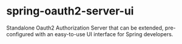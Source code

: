 # spring-oauth2-server-ui
Standalone Oauth2 Authorization Server that can be extended, pre-configured with an easy-to-use UI interface for Spring developers.

